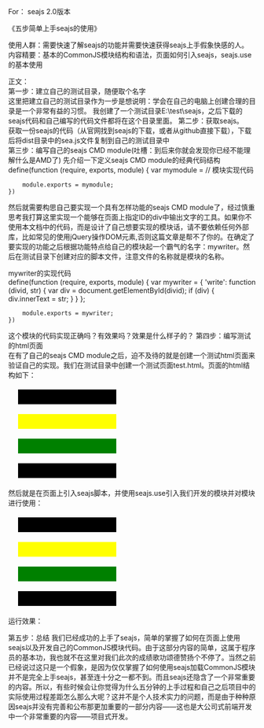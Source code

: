 For： seajs 2.0版本  

《五步简单上手seajs的使用》

使用人群：需要快速了解seajs的功能并需要快速获得seajs上手假象快感的人。  
内容精要：基本的CommonJS模块结构和语法，页面如何引入seajs，seajs.use的基本使用  

正文：  
第一步：建立自己的测试目录，随便取个名字  
这里把建立自己的测试目录作为一步是想说明：学会在自己的电脑上创建合理的目录是一个非常有益的习惯。
我创建了一个测试目录E:\test\seajs，之后下载的seajs代码和自己编写的代码文件都将在这个目录里面。
第二步：获取seajs。  
获取一份seajs的代码（从官网找到seajs的下载，或者从github直接下载），下载后将dist目录中的sea.js文件复制到自己的测试目录中  
第三步：编写自己的seajs CMD module(吐槽：到后来你就会发现你已经不能理解什么是AMD了)
先介绍一下定义seajs CMD module的经典代码结构  
    define(function (require, exports, module) {
		var mymodule = // 模块实现代码
		
		module.exports = mymodule;
	})
然后就需要构思自己要实现一个具有怎样功能的seajs CMD module了，经过慎重思考我打算这里实现一个能够在页面上指定ID的div中输出文字的工具。如果你不使用本文档中的代码，而是设计了自己想要实现的模块话，请不要依赖任何外部库，比如常见的使用jQuery操作DOM元素,否则这篇文章是帮不了你的。在确定了要实现的功能之后根据功能特点给自己的模块起一个霸气的名字：mywriter。然后在测试目录下创建对应的脚本文件，注意文件的名称就是模块的名称。  

mywriter的实现代码  
	define(function (require, exports, module) {
		var mywriter = {
			'write': function (divid, str) {
				var div = document.getElementById(divid);
				if (div) {
					div.innerText = str;
				}
			}
		};
		
		module.exports = mywriter;
	})
这个模块的代码实现正确吗？有效果吗？效果是什么样子的？
第四步：编写测试的html页面  
在有了自己的seajs CMD module之后，迫不及待的就是创建一个测试html页面来验证自己的实现。我们在测试目录中创建一个测试页面test.html。页面的html结构如下：
	<html>
	<head>
		<title>测试</title>
		<style>
			.div{width:200px; height: 30px; margin:20px; color: gray; line-height: 30px; text-align: center;}
			.bdiv{background:black;}
			.ydiv{background:yellow;}
			.gdiv{background:green;}
		</style>
	</head>
	<head>
		<div>
			<div id="div1" class="div bdiv"></div>
			<div id="div2" class="div ydiv"></div>
			<div id="div3" class="div gdiv"></div>
			<div id="div4" class="div bdiv"></div>
		</div>
	</head>
	</html>
然后就是在页面上引入seajs脚本，并使用seajs.use引入我们开发的模块并对模块进行使用：
	<html>
	<head>
		<title>测试</title>
		<style>
			.div{width:200px; height: 30px; margin:20px; color: gray; line-height: 30px; text-align: center;}
			.bdiv{background:black;}
			.ydiv{background:yellow;}
			.gdiv{background:green;}
		</style>
	</head>
	<head>
		<div>
			<div id="div1" class="div bdiv"></div>
			<div id="div2" class="div ydiv"></div>
			<div id="div3" class="div gdiv"></div>
			<div id="div4" class="div bdiv"></div>
		</div>
		<script type="text/javascript" src="sea.js"></script>
		<script type="text/javascript">
			seajs.use('./mywriter.js', function (mywriter) {
				mywriter.write('div1', '我是黑颜色的');
				mywriter.write('div2', '我是黄颜色的');
				mywriter.write('div3', '我是绿颜色的');
				mywriter.write('div4', '我又是黑颜色的');
			});
		</script>
	</head>
	</html>
运行效果：

第五步：总结
我们已经成功的上手了seajs，简单的掌握了如何在页面上使用seajs以及开发自己的CommonJS模块代码。由于这部分内容的简单，这属于程序员的基本功，我也就不在这里对我们此次的成绩歌功颂德赞扬个不停了。当然之前已经说过这只是一个假象，是因为仅仅掌握了如何使用seajs加载CommonJS模块并不是完全上手seajs，甚至连十分之一都不到。而且seajs还隐含了一个非常重要的内容。所以，有些时候会让你觉得为什么五分钟的上手过程和自己之后项目中的实际使用过程差距怎么那么大呢？这并不是个人技术实力的问题，而是由于种种原因seajs并没有完善和公布那更加重要的一部分内容——这也是大公司式前端开发中一个非常重要的内容——项目式开发。